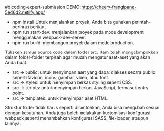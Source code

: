#dicoding-expert-submission
DEMO: https://cheery-frangipane-5ed6d2.netlify.app/

- npm install
  Untuk menjalankan proyek, Anda bisa gunakan perintah-perintah berikut.
- npm run start-dev: menjalankan proyek pada mode development menggunakan webpack-dev-server.
- npm run build: membangun proyek dalam mode production.

Tuliskan semua source code dalam folder src. Kami telah mengelompokkan dalam folder-folder terpisah agar mudah mengatur aset-aset yang akan Anda buat.

- src → public: untuk menyimpan aset yang dapat diakses secara public seperti favicon, icons, gambar, video, atau font.
- src → styles: untuk menyimpan berkas styling seperti CSS.
- src → scripts: untuk menyimpan berkas JavaScript, termasuk entry point.
- src → templates: untuk menyimpan aset HTML.

Struktur folder tidak harus seperti dicontohkan, Anda bisa mengubah sesuai dengan kebutuhan. Anda juga boleh melakukan kustomisasi konfigurasi webpack seperti menambahkan konfigurasi SASS, file-loader, ataupun lainnya.
